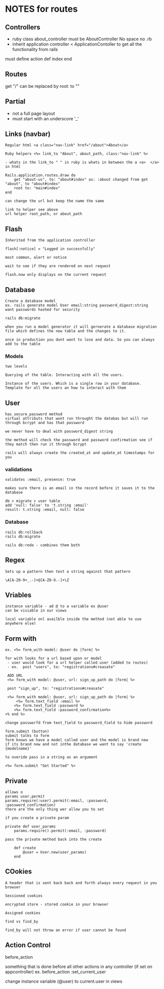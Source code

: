 # NOTES for routes

## Controllers
 *  ruby class about_controller must be AboutController No space no .rb
 *  inherit application controller < ApplicationContoller to get all the functionality from rails

 must define action 
  def index
  end

## Routes

get "/" can be replaced by root: to ""


## Partial
 - not a full page layout
 - must start with an underscore '_'

## Links (navbar)

    Regular html <a class="nav-link" href="/about">About</a>

    Ruby helpers <%= link_to "About", about_path, class:"nav-link" %>

    - whats in the link_to " " in ruby is whats in between the a <a>  </a> in html

    Rails.application.routes.draw do
        get "about-us", to: "about#index" as: :about changed from get "about", to "about#index"
        root to: "main#index"
    end

    can change the url but keep the name the same

    link to helper see above
    url helper root_path, or about_path

## Flash
    Inherited from the application controller
    
    flash[:notice] = "Logged in successfully"

    most common, alert or notice

    wait to see if they are rendered on next request

    flash.now only displays on the current request

## Database 

    Create a database model 
    ex. rails generate model User email:string password_digest:string
    want passwords hashed for security

    rails db:migrate 

    when you run a model generator it will gernerate a database migration file which defines the new table and the changes to it. 

    once in production you dont want to lose and data. So you can always add to the table

### Models

    two levels

    Querying of the table. Interacting with all the users. 

    Instance of the users. Which is a single row in your database. Template for all the users an how to interact with them

## User

    has_secure_password method
    virtual attributs that wont run throught the databas but will run through bcrypt and has that password 

    we never have to deal with password_digest string

    the method will check the password and password confirmation see if they match then run it through bcrypt 

    rails will always create the created_at and update_at timestamps for you

### validations 

    validates :email, presence: true

    makes sure there is an email in the record before it saves it to the database

    db > migrate > user table  
    add 'null: false' to 't.string :email'
    result: t.string :email, null: false

### Database 

    rails db:rollback
    rails db:migrate

    rails db:redo - combines them both

## Regex

    Sets up a pattern then test a string against that pattern

    \A[A-Z0-9+_.-]+@[A-Z0-9.-]+\Z


## Vriables

    instance variable - ad @ to a variable ex @user
    can be visiable in our views

    local variable onl availble inside the method (not able to use anywhere else)


## Form with

    ex. <%= form_with model: @user do |form| %>

    for with looks for a url based upon or model 
     - user would look for a url helper called user (added to routes)
     - ex.  post "users", to: "registrations#creasate"
     
     ADD URL 
     <%= form_with model: @user, url: sign_up_path do |form| %>

     post "sign_up", to: "registrations#creasate"

     <%= form_with model: @user, url: sign_up_path do |form| %>
         <%= form.text_field :email %>
        <%= form.text_field :password %>
        <%= form.text_field :password_confirmation%>
    <% end %>

    change passworfd from text_field to password_field to hide password

    form.submit (button)
    submit talks to form 
    form knows we have a model called user and the model is brand new
    if its brand new and not inthe database we want to say 'create {modelname}'

    to overide pass in a string as an argument

    <%= form.submit "Get Started" %>

## Private

    allows o
    params user.permit
    params.require(:user).permit(:email, :password, :password_confirmation)
    there are the only thing wer allow you to set

    if you create a private param

    private def user_params
        params.require().permit(:email, :password)

    pass the private method back into the create

        def create
            @user = User.new(user_params)
        end

## COokies

    A header that is sent back back and forth always every request in you browser

    Sessioned cookies 

    encrypted store - stored cookie in your browser 

    Assigned cookies

    find vs find_by

    find_by will not throw an error if user cannot be found

## Action Control
before_action

something that is done before all other actions in any controller (if set on appcontroller) 
ex. before_action :set_current_user

change instance variable (@user) to current.user in views

